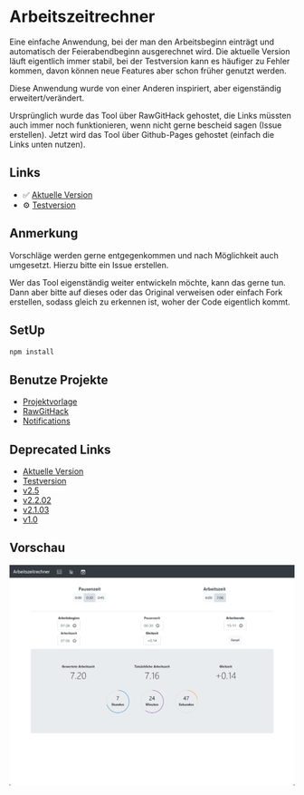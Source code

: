 # Arbeitszeitrechner

Eine einfache Anwendung, bei der man den Arbeitsbeginn einträgt und automatisch der Feierabendbeginn ausgerechnet wird.
Die aktuelle Version läuft eigentlich immer stabil, bei der Testversion kann es häufiger zu Fehler kommen, 
davon können neue Features aber schon früher genutzt werden.

Diese Anwendung wurde von einer Anderen inspiriert, aber eigenständig erweitert/verändert.

Ursprünglich wurde das Tool über RawGitHack gehostet, die Links müssten auch immer noch funktionieren, wenn nicht gerne bescheid sagen (Issue erstellen).
Jetzt wird das Tool über Github-Pages gehostet (einfach die Links unten nutzen).


## Links
- ✅ [Aktuelle Version](https://lukasdano.github.io/azr/main/)
- ⚙️ [Testversion](https://lukasdano.github.io/azr/bugfix/)


## Anmerkung

Vorschläge werden gerne entgegenkommen und nach Möglichkeit auch umgesetzt. Hierzu bitte ein Issue erstellen. 

Wer das Tool eigenständig weiter entwickeln möchte, kann das gerne tun. 
Dann aber bitte auf dieses oder das Original verweisen oder einfach Fork erstellen, sodass gleich zu erkennen ist, woher der Code eigentlich kommt.

## SetUp

```
npm install
```

## Benutze Projekte
- [Projektvorlage](https://github.com/iC0RE/arbeitszeitrechner)
- [RawGitHack](https://github.com/neoascetic/rawgithack)
- [Notifications](https://github.com/HoanghoDev/toast)

## Deprecated Links
- [Aktuelle Version](https://raw.githack.com/LukasDano/arbeitszeitrechner/main/index.html)
- [Testversion](https://raw.githack.com/LukasDano/arbeitszeitrechner/bugfix/index.html)
- [v2.5](https://rawcdn.githack.com/LukasDano/arbeitszeitrechner/e4522ef0507b9d33320cf7ff6d02494186b8aa80/index.html)
- [v2.2.02](https://rawcdn.githack.com/LukasDano/arbeitszeitrechner/1c4db626814297964dcc7d3a983e996029d80468/index.html)
- [v2.1.03](https://rawcdn.githack.com/LukasDano/arbeitszeitrechner/d42c883503d5d91299906f788e7a74936b340537/index.html)
- [v1.0](https://rawcdn.githack.com/LukasDano/arbeitszeitrechner/0eb78712aac0fa3f846ca71cf650d0df1f2e7175/index.html)

## Vorschau

![v2.5.11](pictures/v2.5.11.png)
